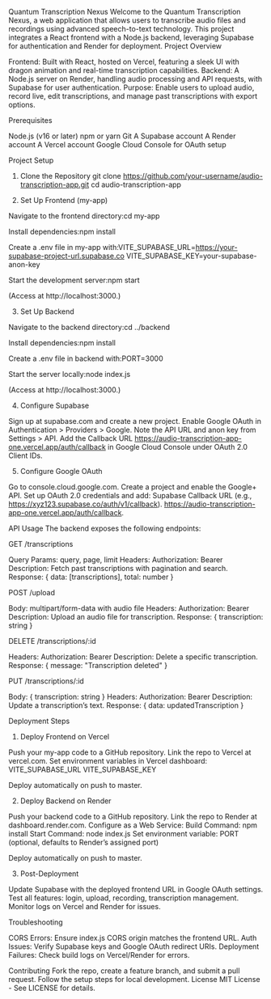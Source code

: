 Quantum Transcription Nexus
Welcome to the Quantum Transcription Nexus, a web application that allows users to transcribe audio files and recordings using advanced speech-to-text technology. This project integrates a React frontend with a Node.js backend, leveraging Supabase for authentication and Render for deployment.
Project Overview

Frontend: Built with React, hosted on Vercel, featuring a sleek UI with dragon animation and real-time transcription capabilities.
Backend: A Node.js server on Render, handling audio processing and API requests, with Supabase for user authentication.
Purpose: Enable users to upload audio, record live, edit transcriptions, and manage past transcriptions with export options.

Prerequisites

Node.js (v16 or later)
npm or yarn
Git
A Supabase account
A Render account
A Vercel account
Google Cloud Console for OAuth setup

Project Setup
1. Clone the Repository
git clone https://github.com/your-username/audio-transcription-app.git
cd audio-transcription-app

2. Set Up Frontend (my-app)

Navigate to the frontend directory:cd my-app


Install dependencies:npm install


Create a .env file in my-app with:VITE_SUPABASE_URL=https://your-supabase-project-url.supabase.co
VITE_SUPABASE_KEY=your-supabase-anon-key


Start the development server:npm start

(Access at http://localhost:3000.)

3. Set Up Backend

Navigate to the backend directory:cd ../backend


Install dependencies:npm install


Create a .env file in backend with:PORT=3000


Start the server locally:node index.js

(Access at http://localhost:3000.)

4. Configure Supabase

Sign up at supabase.com and create a new project.
Enable Google OAuth in Authentication > Providers > Google.
Note the API URL and anon key from Settings > API.
Add the Callback URL https://audio-transcription-app-one.vercel.app/auth/callback in Google Cloud Console under OAuth 2.0 Client IDs.

5. Configure Google OAuth

Go to console.cloud.google.com.
Create a project and enable the Google+ API.
Set up OAuth 2.0 credentials and add:
Supabase Callback URL (e.g., https://xyz123.supabase.co/auth/v1/callback).
https://audio-transcription-app-one.vercel.app/auth/callback.



API Usage
The backend exposes the following endpoints:

GET /transcriptions

Query Params: query, page, limit
Headers: Authorization: Bearer <supabase-token>
Description: Fetch past transcriptions with pagination and search.
Response: { data: [transcriptions], total: number }


POST /upload

Body: multipart/form-data with audio file
Headers: Authorization: Bearer <supabase-token>
Description: Upload an audio file for transcription.
Response: { transcription: string }


DELETE /transcriptions/:id

Headers: Authorization: Bearer <supabase-token>
Description: Delete a specific transcription.
Response: { message: "Transcription deleted" }


PUT /transcriptions/:id

Body: { transcription: string }
Headers: Authorization: Bearer <supabase-token>
Description: Update a transcription’s text.
Response: { data: updatedTranscription }



Deployment Steps
1. Deploy Frontend on Vercel

Push your my-app code to a GitHub repository.
Link the repo to Vercel at vercel.com.
Set environment variables in Vercel dashboard:
VITE_SUPABASE_URL
VITE_SUPABASE_KEY


Deploy automatically on push to master.

2. Deploy Backend on Render

Push your backend code to a GitHub repository.
Link the repo to Render at dashboard.render.com.
Configure as a Web Service:
Build Command: npm install
Start Command: node index.js
Set environment variable: PORT (optional, defaults to Render’s assigned port)


Deploy automatically on push to master.

3. Post-Deployment

Update Supabase with the deployed frontend URL in Google OAuth settings.
Test all features: login, upload, recording, transcription management.
Monitor logs on Vercel and Render for issues.

Troubleshooting

CORS Errors: Ensure index.js CORS origin matches the frontend URL.
Auth Issues: Verify Supabase keys and Google OAuth redirect URIs.
Deployment Failures: Check build logs on Vercel/Render for errors.

Contributing
Fork the repo, create a feature branch, and submit a pull request. Follow the setup steps for local development.
License
MIT License - See LICENSE for details.